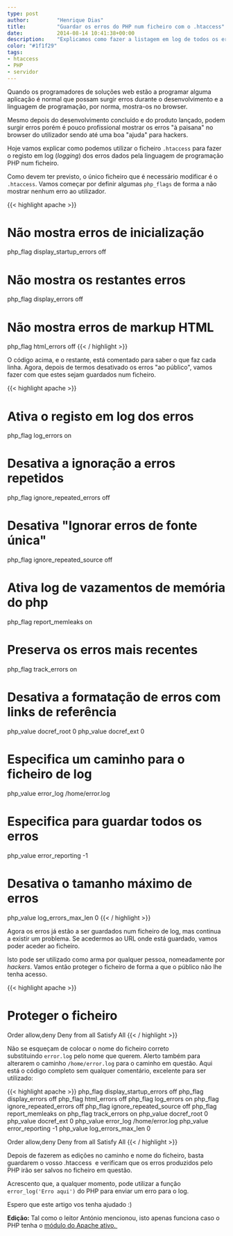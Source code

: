 ```yaml
---
type: post
author:         "Henrique Dias"
title:          "Guardar os erros do PHP num ficheiro com o .htaccess"
date:           2014-08-14 10:41:38+00:00
description:    "Explicamos como fazer a listagem em log de todos os erros produzidos pela linguagem PHP num ficheiro através do .htaccess."
color: "#1f1f29"
tags:
- htaccess
- PHP
- servidor
---
```


Quando os programadores de soluções web estão a programar alguma aplicação é normal que possam surgir erros durante o desenvolvimento e a linguagem de programação, por norma, mostra-os no browser.

Mesmo depois do desenvolvimento concluído e do produto lançado, podem surgir erros porém é pouco profissional mostrar os erros "à paisana" no browser do utilizador sendo até uma boa "ajuda" para hackers.

Hoje vamos explicar como podemos utilizar o ficheiro ```.htaccess``` para fazer o registo em log (_logging_) dos erros dados pela linguagem de programação PHP num ficheiro.

Como devem ter previsto, o único ficheiro que é necessário modificar é o ```.htaccess```. Vamos começar por definir algumas ```php_flags``` de forma a não mostrar nenhum erro ao utilizador.

{{< highlight apache >}}
# Não mostra erros de inicialização
php_flag display_startup_errors off
# Não mostra os restantes erros
php_flag display_errors off
# Não mostra erros de markup HTML
php_flag html_errors off
{{< / highlight >}}

O código acima, e o restante, está comentado para saber o que faz cada linha. Agora, depois de termos desativado os erros "ao público", vamos fazer com que estes sejam guardados num ficheiro.

{{< highlight apache >}}
# Ativa o registo em log dos erros
php_flag log_errors on
# Desativa a ignoração a erros repetidos
php_flag ignore_repeated_errors off
# Desativa "Ignorar erros de fonte única"
php_flag ignore_repeated_source off
# Ativa log de vazamentos de memória do php
php_flag report_memleaks on
# Preserva os erros mais recentes
php_flag track_errors on
# Desativa a formatação de erros com links de referência
php_value docref_root 0
php_value docref_ext 0
# Especifica um caminho para o ficheiro de log
php_value error_log /home/error.log

# Especifica para guardar todos os erros
php_value error_reporting -1
# Desativa o tamanho máximo de erros
php_value log_errors_max_len 0
{{< / highlight >}}

Agora os erros já estão a ser guardados num ficheiro de log, mas continua a existir um problema. Se acedermos ao URL onde está guardado, vamos poder aceder ao ficheiro.

Isto pode ser utilizado como arma por qualquer pessoa, nomeadamente por _hackers_. Vamos então proteger o ficheiro de forma a que o público não lhe tenha acesso.

{{< highlight apache >}}
# Proteger o ficheiro
<Files error.log>
 Order allow,deny
 Deny from all
 Satisfy All
</Files>
{{< / highlight >}}

Não se esqueçam de colocar o nome do ficheiro correto substituindo ```error.log``` pelo nome que querem. Alerto também para alterarem o caminho ```/home/error.log``` para o caminho em questão. Aqui está o código completo sem qualquer comentário, excelente para ser utilizado:

{{< highlight apache >}}
php_flag display_startup_errors off
php_flag display_errors off
php_flag html_errors off
php_flag log_errors on
php_flag ignore_repeated_errors off
php_flag ignore_repeated_source off
php_flag report_memleaks on
php_flag track_errors on
php_value docref_root 0
php_value docref_ext 0
php_value error_log /home/error.log
php_value error_reporting -1
php_value log_errors_max_len 0

<Files error.log>
 Order allow,deny
 Deny from all
 Satisfy All
</Files>
{{< / highlight >}}

Depois de fazerem as edições no caminho e nome do ficheiro, basta guardarem o vosso .htaccess  e verificam que os erros produzidos pelo PHP irão ser salvos no ficheiro em questão.

Acrescento que, a qualquer momento, pode utilizar a função ```error_log('Erro aqui')``` do PHP para enviar um erro para o log.

Espero que este artigo vos tenha ajudado :)

**Edição:** Tal como o leitor António mencionou, isto apenas funciona caso o PHP tenha o [módulo do Apache ativo. ](http://support.tigertech.net/php-value)
